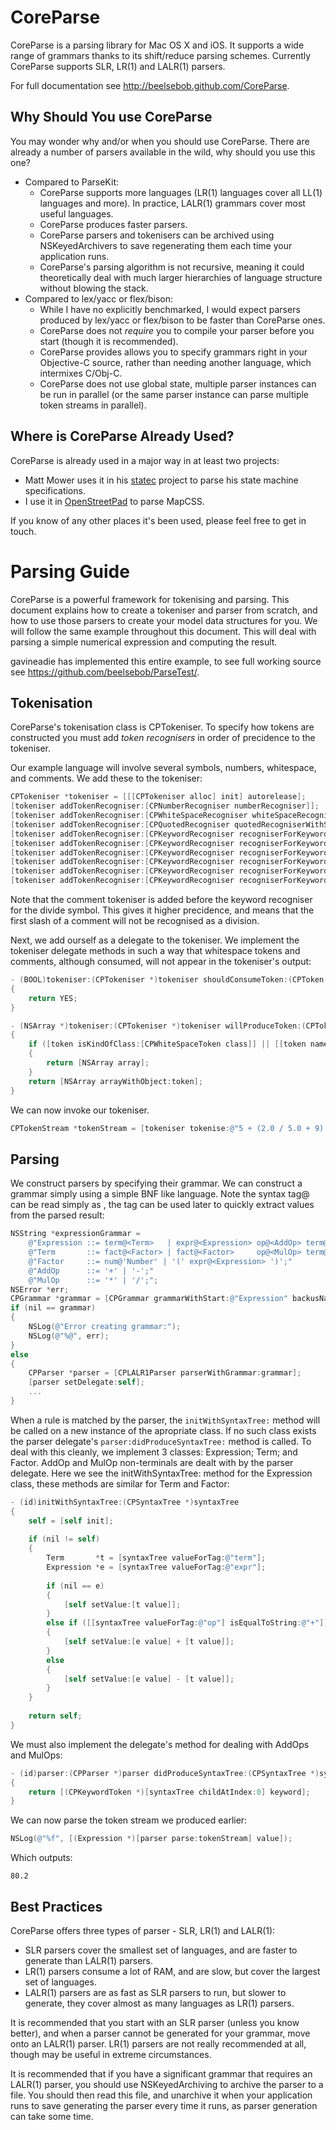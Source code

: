 CoreParse
=========

CoreParse is a parsing library for Mac OS X and iOS.  It supports a wide range of grammars thanks to its shift/reduce parsing schemes.  Currently CoreParse supports SLR, LR(1) and LALR(1) parsers.

For full documentation see http://beelsebob.github.com/CoreParse.

Why Should You use CoreParse
----------------------------

You may wonder why and/or when you should use CoreParse.  There are already a number of parsers available in the wild, why should you use this one?

* Compared to ParseKit:
  * CoreParse supports more languages (LR(1) languages cover all LL(1) languages and more).  In practice, LALR(1) grammars cover most useful languages.
  * CoreParse produces faster parsers.
  * CoreParse parsers and tokenisers can be archived using NSKeyedArchivers to save regenerating them each time your application runs.
  * CoreParse's parsing algorithm is not recursive, meaning it could theoretically deal with much larger hierarchies of language structure without blowing the stack.
* Compared to lex/yacc or flex/bison:
  * While I have no explicitly benchmarked, I would expect parsers produced by lex/yacc or flex/bison to be faster than CoreParse ones.
  * CoreParse does not _require_ you to compile your parser before you start (though it is recommended).
  * CoreParse provides allows you to specify grammars right in your Objective-C source, rather than needing another language, which intermixes C/Obj-C.
  * CoreParse does not use global state, multiple parser instances can be run in parallel (or the same parser instance can parse multiple token streams in parallel).

Where is CoreParse Already Used?
--------------------------------

CoreParse is already used in a major way in at least two projects:

* Matt Mower uses it in his [statec](https://github.com/mmower/statec) project to parse his state machine specifications.
* I use it in [OpenStreetPad](https://github.com/beelsebob/OpenStreetPad/) to parse MapCSS.

If you know of any other places it's been used, please feel free to get in touch.

Parsing Guide
=============

CoreParse is a powerful framework for tokenising and parsing.  This document explains how to create a tokeniser and parser from scratch, and how to use those parsers to create your model data structures for you.  We will follow the same example throughout this document.  This will deal with parsing a simple numerical expression and computing the result.

gavineadie has implemented this entire example, to see full working source see https://github.com/beelsebob/ParseTest/.

Tokenisation
------------

CoreParse's tokenisation class is CPTokeniser.  To specify how tokens are constructed you must add *token recognisers* in order of precidence to the tokeniser.

Our example language will involve several symbols, numbers, whitespace, and comments.  We add these to the tokeniser:

```objective-c
CPTokeniser *tokeniser = [[[CPTokeniser alloc] init] autorelease];
[tokeniser addTokenRecogniser:[CPNumberRecogniser numberRecogniser]];
[tokeniser addTokenRecogniser:[CPWhiteSpaceRecogniser whiteSpaceRecogniser]];
[tokeniser addTokenRecogniser:[CPQuotedRecogniser quotedRecogniserWithStartQuote:@"/*" endQuote:@"*/" name:@"Comment"]];
[tokeniser addTokenRecogniser:[CPKeywordRecogniser recogniserForKeyword:@"+"]];
[tokeniser addTokenRecogniser:[CPKeywordRecogniser recogniserForKeyword:@"-"]];
[tokeniser addTokenRecogniser:[CPKeywordRecogniser recogniserForKeyword:@"*"]];
[tokeniser addTokenRecogniser:[CPKeywordRecogniser recogniserForKeyword:@"/"]];
[tokeniser addTokenRecogniser:[CPKeywordRecogniser recogniserForKeyword:@"("]];
[tokeniser addTokenRecogniser:[CPKeywordRecogniser recogniserForKeyword:@")"]];
```

Note that the comment tokeniser is added before the keyword recogniser for the divide symbol.  This gives it higher precidence, and means that the first slash of a comment will not be recognised as a division.

Next, we add ourself as a delegate to the tokeniser.  We implement the tokeniser delegate methods in such a way that whitespace tokens and comments, although consumed, will not appear in the tokeniser's output:

```objective-c
- (BOOL)tokeniser:(CPTokeniser *)tokeniser shouldConsumeToken:(CPToken *)token
{
    return YES;
}

- (NSArray *)tokeniser:(CPTokeniser *)tokeniser willProduceToken:(CPToken *)token
{
    if ([token isKindOfClass:[CPWhiteSpaceToken class]] || [[token name] isEqualToString:@"Comment"])
    {
        return [NSArray array];
    }
    return [NSArray arrayWithObject:token];
}
```

We can now invoke our tokeniser.

```objective-c
CPTokenStream *tokenStream = [tokeniser tokenise:@"5 + (2.0 / 5.0 + 9) * 8"];
```

Parsing
-------

We construct parsers by specifying their grammar.  We can construct a grammar simply using a simple BNF like language.  Note the syntax tag@<NonTerminal> can be read simply as <NonTerminal>, the tag can be used later to quickly extract values from the parsed result:

```objective-c
NSString *expressionGrammar =
    @"Expression ::= term@<Term>   | expr@<Expression> op@<AddOp> term@<Term>;"
    @"Term       ::= fact@<Factor> | fact@<Factor>     op@<MulOp> term@<Term>;"
    @"Factor     ::= num@'Number' | '(' expr@<Expression> ')';"
    @"AddOp      ::= '+' | '-';"
    @"MulOp      ::= '*' | '/';";
NSError *err;
CPGrammar *grammar = [CPGrammar grammarWithStart:@"Expression" backusNaurForm:expressionGrammar error:&err];
if (nil == grammar)
{
    NSLog(@"Error creating grammar:");
    NSLog(@"%@", err);
}
else
{
    CPParser *parser = [CPLALR1Parser parserWithGrammar:grammar];
    [parser setDelegate:self];
    ...
}
```

When a rule is matched by the parser, the `initWithSyntaxTree:` method will be called on a new instance of the apropriate class.  If no such class exists the parser delegate's `parser:didProduceSyntaxTree:` method is called.  To deal with this cleanly, we implement 3 classes: Expression; Term; and Factor.  AddOp and MulOp non-terminals are dealt with by the parser delegate.  Here we see the initWithSyntaxTree: method for the Expression class, these methods are similar for Term and Factor:
    
```objective-c
- (id)initWithSyntaxTree:(CPSyntaxTree *)syntaxTree
{
    self = [self init];
    
    if (nil != self)
    {
        Term       *t = [syntaxTree valueForTag:@"term"];
        Expression *e = [syntaxTree valueForTag:@"expr"];
        
        if (nil == e)
        {
            [self setValue:[t value]];
        }
        else if ([[syntaxTree valueForTag:@"op"] isEqualToString:@"+"])
        {
            [self setValue:[e value] + [t value]];
        }
        else
        {
            [self setValue:[e value] - [t value]];
        }
    }
    
    return self;
}
```

We must also implement the delegate's method for dealing with AddOps and MulOps:

```objective-c
- (id)parser:(CPParser *)parser didProduceSyntaxTree:(CPSyntaxTree *)syntaxTree
{
    return [(CPKeywordToken *)[syntaxTree childAtIndex:0] keyword];
}
```

We can now parse the token stream we produced earlier:

```objective-c
NSLog(@"%f", [(Expression *)[parser parse:tokenStream] value]);
```

Which outputs:

    80.2

Best Practices
--------------

CoreParse offers three types of parser - SLR, LR(1) and LALR(1):
* SLR parsers cover the smallest set of languages, and are faster to generate than LALR(1) parsers.
* LR(1) parsers consume a lot of RAM, and are slow, but cover the largest set of languages.
* LALR(1) parsers are as fast as SLR parsers to run, but slower to generate, they cover almost as many languages as LR(1) parsers.

It is recommended that you start with an SLR parser (unless you know better), and when a parser cannot be generated for your grammar, move onto an LALR(1) parser.  LR(1) parsers are not really recommended at all, though may be useful in extreme circumstances.

It is recommended that if you have a significant grammar that requires an LALR(1) parser, you should use NSKeyedArchiving to archive the parser to a file.  You should then read this file, and unarchive it when your application runs to save generating the parser every time it runs, as parser generation can take some time.
